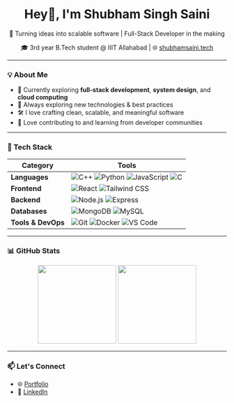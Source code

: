 <h1 align="center">Hey👋, I'm Shubham Singh Saini</h1>

<div align="center">
  <p>🚀 Turning ideas into scalable software | Full-Stack Developer in the making  </p>
  <p>🎓 3rd year B.Tech student @ IIIT Allahabad | 🌐 <a href="https://shubhamsaini.tech" target="_blank">shubhamsaini.tech</a> </p>
</div>

---

### 💡 About Me

- 🔭 Currently exploring **full-stack development**, **system design**, and **cloud computing**
- 🌱 Always exploring new technologies & best practices
- 🛠️ I love crafting clean, scalable, and meaningful software
- 👥 Love contributing to and learning from developer communities

---

### 🧰 Tech Stack

| **Category**       | **Tools**                                                                                      |
|--------------------|-----------------------------------------------------------------------------------------------|
| **Languages**      | ![C++](https://img.shields.io/badge/C++-00599C?style=flat&logo=c%2b%2b&logoColor=white) ![Python](https://img.shields.io/badge/Python-3776AB?style=flat&logo=python&logoColor=white) ![JavaScript](https://img.shields.io/badge/JavaScript-F7DF1E?style=flat&logo=javascript&logoColor=black) ![C](https://img.shields.io/badge/C-00599C?style=flat&logo=c&logoColor=white) |
| **Frontend**       | ![React](https://img.shields.io/badge/React-20232A?style=flat&logo=react&logoColor=61DAFB) ![Tailwind CSS](https://img.shields.io/badge/Tailwind-06B6D4?style=flat&logo=tailwindcss&logoColor=white) |
| **Backend**        | ![Node.js](https://img.shields.io/badge/Node.js-339933?style=flat&logo=nodedotjs&logoColor=white) ![Express](https://img.shields.io/badge/Express.js-000000?style=flat&logo=express&logoColor=white) |
| **Databases**      | ![MongoDB](https://img.shields.io/badge/MongoDB-47A248?style=flat&logo=mongodb&logoColor=white) ![MySQL](https://img.shields.io/badge/MySQL-4479A1?style=flat&logo=mysql&logoColor=white) |
| **Tools & DevOps** | ![Git](https://img.shields.io/badge/Git-F05032?style=flat&logo=git&logoColor=white) ![Docker](https://img.shields.io/badge/Docker-2496ED?style=flat&logo=docker&logoColor=white) ![VS Code](https://img.shields.io/badge/VS--Code-007ACC?style=flat&logo=visual-studio-code&logoColor=white) |

---

### 📊 GitHub Stats

<p align="center">
  <img src="https://github-readme-stats.vercel.app/api?username=latelateef&show_icons=true&theme=radical" height="180" />
  <img src="https://github-readme-stats.vercel.app/api/top-langs/?username=latelateef&layout=compact&theme=radical" height="180" />
</p>

---

### 📫 Let's Connect

- 🌐 [Portfolio](https://shubhamsaini.tech)
- 💼 [LinkedIn](https://www.linkedin.com/in/shubham-singh-saini)
